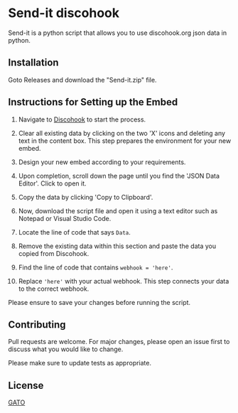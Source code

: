 # Send-it discohook

Send-it is a python script that allows you to use discohook.org json data in python.

## Installation

Goto Releases and download the "Send-it.zip" file.

## Instructions for Setting up the Embed

1. Navigate to [Discohook](https://discohook.org/) to start the process.

2. Clear all existing data by clicking on the two 'X' icons and deleting any text in the content box. This step prepares the environment for your new embed.

3. Design your new embed according to your requirements.

4. Upon completion, scroll down the page until you find the 'JSON Data Editor'. Click to open it.

5. Copy the data by clicking 'Copy to Clipboard'.

6. Now, download the script file and open it using a text editor such as Notepad or Visual Studio Code.

7. Locate the line of code that says `Data`.

8. Remove the existing data within this section and paste the data you copied from Discohook.

9. Find the line of code that contains `webhook = 'here'`.

10. Replace `'here'` with your actual webhook. This step connects your data to the correct webhook.

Please ensure to save your changes before running the script.



## Contributing

Pull requests are welcome. For major changes, please open an issue first
to discuss what you would like to change.

Please make sure to update tests as appropriate.

## License

[GATO](https://raw.githubusercontent.com/MatchPort/send-discohook-json/main/LICENSE.md)
